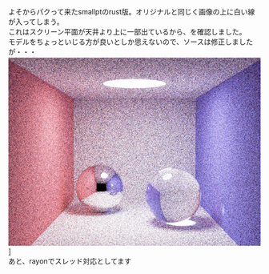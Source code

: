 よそからパクって来たsmallptのrust版。オリジナルと同じく画像の上に白い線が入ってしまう。  
これはスクリーン平面が天井より上に一部出ているから、を確認しました。  
モデルをちょっといじる方が良いとしか思えないので、ソースは修正しましたが・・・  
![オリジナルの白線の出る出力画像](https://github.com/garbagememo/samllpt-rust/blob/main/image.png)]  
あと、rayonでスレッド対応としてます
